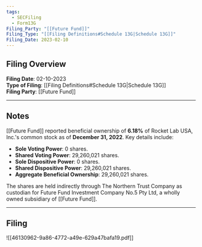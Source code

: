 ```yaml
---
tags:
  - SECFiling
  - Form13G
Filing_Party: "[[Future Fund]]"
Filing_Type: "[[Filing Definitions#Schedule 13G|Schedule 13G]]"
Filing_Date: 2023-02-10  
---
```

## Filing Overview

**Filing Date**: 02-10-2023  
**Type of Filing**: [[Filing Definitions#Schedule 13G|Schedule 13G]]  
**Filing Party**: [[Future Fund]]  

---
## Notes

[[Future Fund]] reported beneficial ownership of **6.18%** of Rocket Lab USA, Inc.'s common stock as of **December 31, 2022**. Key details include:

- **Sole Voting Power**: 0 shares.  
- **Shared Voting Power**: 29,260,021 shares.  
- **Sole Dispositive Power**: 0 shares.  
- **Shared Dispositive Power**: 29,260,021 shares.  
- **Aggregate Beneficial Ownership**: 29,260,021 shares.  

The shares are held indirectly through The Northern Trust Company as custodian for Future Fund Investment Company No.5 Pty Ltd, a wholly owned subsidiary of [[Future Fund]].

---
## Filing

![[46130962-9a86-4772-a49e-629a47bafa19.pdf]]
